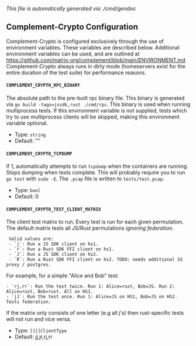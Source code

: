 *This file is automatically generated via ./cmd/gendoc*

## Complement-Crypto Configuration
Complement-Crypto is configured exclusively through the use of environment variables. These variables are described below. Additional environment variables can be used, and are outlined at https://github.com/matrix-org/complement/blob/main/ENVIRONMENT.md 
Complement-Crypto always runs in dirty mode (homeservers exist for the entire duration of the test suite) for performance reasons.

#### `COMPLEMENT_CRYPTO_RPC_BINARY`
The absolute path to the pre-built rpc binary file. This binary is generated via `go build -tags=jssdk,rust ./cmd/rpc`. This binary is used when running multiprocess tests. If this environment variable is not supplied, tests which try to use multiprocess clients will be skipped, making this environment variable optional.  
- Type: `string`
- Default: ""

#### `COMPLEMENT_CRYPTO_TCPDUMP`
If 1, automatically attempts to run `tcpdump` when the containers are running. Stops dumping when tests complete. This will probably require you to run `go test` with `sudo -E`. The `.pcap` file is written to `tests/test.pcap`.  
- Type: `bool`
- Default: 0

#### `COMPLEMENT_CRYPTO_TEST_CLIENT_MATRIX`
The client test matrix to run. Every test is run for each given permutation. The default matrix tests all JS/Rust permutations _ignoring federation_. 
```
 Valid values are:
 - `j`: Run a JS SDK client on hs1.
 - `r`: Run a Rust SDK FFI client on hs1.
 - `J`: Run a JS SDK client on hs2.
 - `R`: Run a Rust SDK FFI client on hs2. TODO: needs additional SS proxy / postgres.
 ```
 For example, for a simple "Alice and Bob" test:
 ```
 - `rj,rr`: Run the test twice. Run 1: Alice=rust, Bob=JS. Run 2: Alice=rust, Bob=rust. All on HS1.
 - `jJ`: Run the test once. Run 1: Alice=JS on HS1, Bob=JS on HS2. Tests federation.
 ```
 If the matrix only consists of one letter (e.g all j's) then rust-specific tests will not run and vice versa.
 
 
- Type: `[][]ClientType`
- Default: jj,jr,rj,rr
